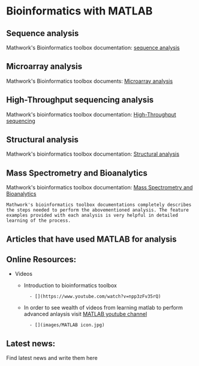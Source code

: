 # Bioinformatics with MATLAB

## Sequence analysis

Mathwork's Bioinformatics toolbox documentation: [sequence analysis](https://www.mathworks.com/help/bioinfo/sequence-analysis.html)

## Microarray analysis

Mathwork's Bioinformatics toolbox documents: [Microarray analysis](https://www.mathworks.com/help/bioinfo/microarray-analysis.html)

## High-Throughput sequencing analysis

Mathwork's bioinformatics toolbox documentation: [High-Throughput sequencing](https://www.mathworks.com/help/bioinfo/microarray-analysis.html)

## Structural analysis

Mathwork's bioinformatics toolbox documentation: [Structural analysis](https://www.mathworks.com/help/bioinfo/structural-analysis.html)

## Mass Spectrometry and Bioanalytics

Mathwork's bioinformatics toolbox documentation: [Mass Spectrometry and Bioanalytics](https://www.mathworks.com/help/bioinfo/mass-spectrometry-and-bioanalytics.html)

    Mathwork's bioinformatics toolbox documentations completely describes the steps needed to perform the abovementioned analysis. The feature examples provided with each analysis is very helpful in detailed learning of the process.


## Articles that have used MATLAB for analysis




## Online Resources:

- Videos
    - Introduction to bioinformatics toolbox
     
            - [](https://www.youtube.com/watch?v=npp3zFv35rQ)   
            
    - In order to see wealth of videos from learning matlab to perform advanced anlaysis visit [MATLAB youtube channel](https://www.youtube.com/user/MATLAB)
    
            - [](images/MATLAB icon.jpg)   

## Latest news:

Find latest news and write them here


